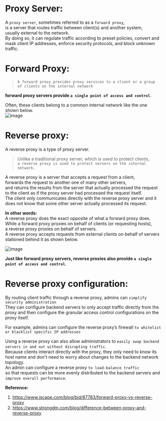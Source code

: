 # Proxy Server:  
A `proxy server`, sometimes referred to as a `forward proxy`,  
is a server that routes traffic between client(s) and another system,  
usually external to the network.  
By doing so, it can regulate traffic according to preset policies, convert and mask client IP addresses, enforce security protocols, and block unknown traffic.  


# Forward Proxy: 
>`A forward proxy provides proxy services to a client or a group of clients on the internal network`  

**forward proxy servers provide `a single point of access and control`**.

Often, these clients belong to a common internal network like the one shown below.  
![image](https://user-images.githubusercontent.com/26399543/147322048-a1d8d16a-fcbf-4809-b2a4-a6e26812d474.png)


# Reverse proxy: 
A reverse proxy is a type of proxy server.  
>Unlike a traditional proxy server, which is used to protect clients,  
>`a reverse proxy is used to protect servers on the internal network.`  

A reverse proxy is a server that accepts a request from a client,  
forwards the request to another one of many other servers,  
and returns the results from the server that actually processed the request to the client as if the proxy server had processed the request itself.  
The client only communicates directly with the reverse proxy server and it does not know that some other server actually processed its request.  

**In other words:**  
A reverse proxy does the exact opposite of what a forward proxy does.  
While a forward proxy proxies on behalf of clients (or requesting hosts),  
a reverse proxy proxies on behalf of servers.  
A reverse proxy accepts requests from external clients on behalf of servers stationed behind it as shown below.  

![image](https://user-images.githubusercontent.com/26399543/147322197-24f463ae-69e4-4ab5-a34b-cff09e6df9a0.png)

**Just like forward proxy servers, reverse proxies also provide `a single point of access and control`**.

# Reverse proxy configuration: 
By routing client traffic through a reverse proxy, admins can `simplify security administration`  
They can configure backend servers to only accept traffic directly from the proxy and then configure the granular access control configurations on the proxy itself.  

For example, admins can configure the reverse proxy’s firewall `to whitelist or blacklist specific IP addresses`  

Using a reverse proxy can also allow administrators to `easily swap backend servers in and out without disrupting traffic`.  
Because clients interact directly with the proxy, they only need to know its host name and don't need to worry about changes to the backend network topology.  
An admin can configure a reverse proxy `to load-balance traffic`  
so that requests can be more evenly distributed to the backend servers and `improve overall performance`.  

**Reference:**  
1. https://www.jscape.com/blog/bid/87783/forward-proxy-vs-reverse-proxy
2. https://www.strongdm.com/blog/difference-between-proxy-and-reverse-proxy

